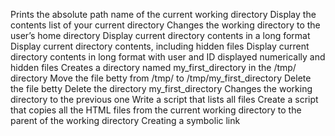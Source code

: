 Prints the absolute path name of the current working directory
Display the contents list of your current directory
Changes the working directory to the user’s home directory
Display current directory contents in a long format
Display current directory contents, including hidden files
Display current directory contents in long format with user and ID displayed numerically and hidden files
Creates a directory named my_first_directory in the /tmp/ directory
Move the file betty from /tmp/ to /tmp/my_first_directory
Delete the file betty
Delete the directory my_first_directory
Changes the working directory to the previous one
Write a script that lists all files
Create a script that copies all the HTML files from the current working directory to the parent of the working directory
Creating a symbolic link
